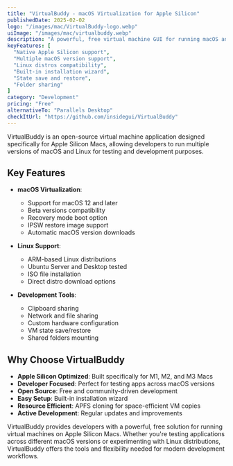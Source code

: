 ```yaml
---
title: "VirtualBuddy - macOS Virtualization for Apple Silicon"
publishedDate: 2025-02-02
logo: "/images/mac/VirtualBuddy-logo.webp"
uiImage: "/images/mac/virtualbuddy.webp"
description: "A powerful, free virtual machine GUI for running macOS and Linux on Apple Silicon Macs (M1, M2, M3), perfect for developers testing apps across different macOS versions."
keyFeatures: [
  "Native Apple Silicon support",
  "Multiple macOS version support",
  "Linux distros compatibility",
  "Built-in installation wizard",
  "State save and restore",
  "Folder sharing"
]
category: "Development"
pricing: "Free"
alternativeTo: "Parallels Desktop"
checkItUrl: "https://github.com/insidegui/VirtualBuddy"
---
```


VirtualBuddy is an open-source virtual machine application designed specifically for Apple Silicon Macs, allowing developers to run multiple versions of macOS and Linux for testing and development purposes.

## Key Features

- **macOS Virtualization**:
  - Support for macOS 12 and later
  - Beta versions compatibility
  - Recovery mode boot option
  - IPSW restore image support
  - Automatic macOS version downloads

- **Linux Support**:
  - ARM-based Linux distributions
  - Ubuntu Server and Desktop tested
  - ISO file installation
  - Direct distro download options

- **Development Tools**:
  - Clipboard sharing
  - Network and file sharing
  - Custom hardware configuration
  - VM state save/restore
  - Shared folders mounting

## Why Choose VirtualBuddy

- **Apple Silicon Optimized**: Built specifically for M1, M2, and M3 Macs
- **Developer Focused**: Perfect for testing apps across macOS versions
- **Open Source**: Free and community-driven development
- **Easy Setup**: Built-in installation wizard
- **Resource Efficient**: APFS cloning for space-efficient VM copies
- **Active Development**: Regular updates and improvements

VirtualBuddy provides developers with a powerful, free solution for running virtual machines on Apple Silicon Macs. Whether you're testing applications across different macOS versions or experimenting with Linux distributions, VirtualBuddy offers the tools and flexibility needed for modern development workflows.

